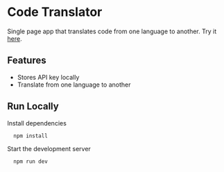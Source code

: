 
# Code Translator

Single page app that translates code from one language to another. Try it [here](https://code-translator.pages.dev/).
## Features

- Stores API key locally
- Translate from one language to another


## Run Locally

Install dependencies

```bash
  npm install
```

Start the development server

```bash
  npm run dev
```

